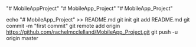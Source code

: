 "# MobileAppProject" 
"# MobileApp_Project" 
"# MobileApp_Project" 

echo "# MobileApp_Project" >> README.md
git init
git add README.md
git commit -m "first commit"
git remote add origin https://github.com/rachelmcclelland/MobileApp_Project.git
git push -u origin master
